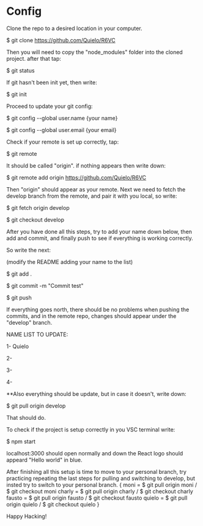 # Config

Clone the repo to a desired location in your computer.

$ git clone https://github.com/Quielo/R6VC

Then you will need to copy the "node_modules" folder into the cloned project.
after that tap:

$ git status

If git hasn't been init yet, then write:

$ git init

Proceed to update your git config:

$ git config --global user.name {your name}

$ git config --global user.email {your email}

Check if your remote is set up correctly, tap:

$ git remote

It should be called "origin".
if nothing appears then write down:

$ git remote add origin https://github.com/Quielo/R6VC

Then "origin" should appear as your remote.
Next we need to fetch the develop branch from the remote,
and pair it with you local, so write:

$ git fetch origin develop

$ git checkout develop

After you have done all this steps, try to add your name down below,
then add and commit, and finally push to see if everything is working
correctly.

So write the next:

(modify the README adding your name to the list)

$ git add .

$ git commit -m "Commit test"

$ git push

If everything goes north, there should be no problems when pushing the
commits, and in the remote repo, changes should appear under the
"develop" branch.

NAME LIST TO UPDATE:

1- Quielo

2-

3-

4-

\*\*Also everything should be update, but in case it doesn't, write down:

$ git pull origin develop

That should do.

To check if the project is setup correctly in you VSC terminal write:

$ npm start

localhost:3000 should open normally and down the React logo should appeard
"Hello world" in blue.

After finishing all this setup is time to move to your personal branch,
try practicing repeating the last steps for pulling and switching to develop,
but insted try to switch to your personal branch. 
{
  moni = $ git pull origin moni / $ git checkout moni
  charly = $ git pull origin charly / $ git checkout charly
  fausto = $ git pull origin fausto / $ git checkout fausto
  quielo = $ git pull origin quielo / $ git checkout quielo
}

Happy Hacking!
